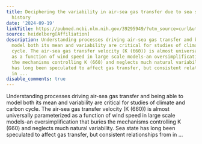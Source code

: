 ```yaml
---
title: Deciphering the variability in air-sea gas transfer due to sea state and wind
  history
date: '2024-09-19'
linkTitle: https://pubmed.ncbi.nlm.nih.gov/39295949/?utm_source=curl&utm_medium=rss&utm_campaign=pubmed-2&utm_content=1FakS-2QOkCT8HsMOQP1bCRQ4YzyumYOmxmF0moLsQ3dFB1E9V&fc=20220326224207&ff=20240919194323&v=2.18.0.post9+e462414
source: heidelberg[Affiliation]
description: Understanding processes driving air-sea gas transfer and being able to
  model both its mean and variability are critical for studies of climate and carbon
  cycle. The air-sea gas transfer velocity (K (660)) is almost universally parameterized
  as a function of wind speed in large scale models-an oversimplification that buries
  the mechanisms controlling K (660) and neglects much natural variability. Sea state
  has long been speculated to affect gas transfer, but consistent relationships from
  in ...
disable_comments: true
---
```

Understanding processes driving air-sea gas transfer and being able to model both its mean and variability are critical for studies of climate and carbon cycle. The air-sea gas transfer velocity (K (660)) is almost universally parameterized as a function of wind speed in large scale models-an oversimplification that buries the mechanisms controlling K (660) and neglects much natural variability. Sea state has long been speculated to affect gas transfer, but consistent relationships from in ...